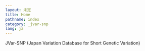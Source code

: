 ```yaml
---
layout: 未定
title: Home
pathname: index
category: _jvar-snp
lang: ja
---
```


<div id="primary">

<div id="page_main">

JVar-SNP (Japan Variation Database for Short Genetic Variation)

</div>

</div>
